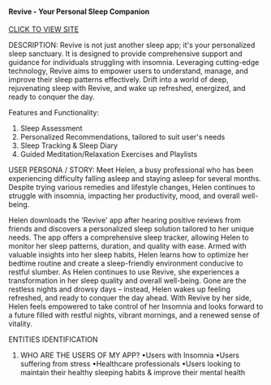 <h4>Revive - Your Personal Sleep Companion</h4>
<p><a href="oluomachi.com/Revive/php/index.php">CLICK TO VIEW SITE</a></p>
DESCRIPTION:
Revive is not just another sleep app; it's your personalized sleep sanctuary. It is designed to provide comprehensive support and guidance for individuals struggling with insomnia. Leveraging cutting-edge technology, Revive aims to empower users to understand, manage, and improve their sleep patterns effectively. 
Drift into a world of deep, rejuvenating sleep with Revive, and wake up refreshed, energized, and ready to conquer the day.

      
Features and Functionality:
1. Sleep Assessment
2. Personalized Recommendations, tailored to suit user's needs
3. Sleep Tracking & Sleep Diary
4. Guided Meditation/Relaxation Exercises and Playlists


USER PERSONA / STORY:
Meet Helen, a busy professional who has been experiencing difficulty falling asleep and staying asleep for several months. Despite trying various remedies and lifestyle changes, Helen continues to struggle with insomnia, impacting her productivity, mood, and overall well-being.

Helen downloads the 'Revive' app after hearing positive reviews from friends and discovers a personalized sleep solution tailored to her unique needs. 
The app offers a comprehensive sleep tracker, allowing Helen to monitor her sleep patterns, duration, and quality with ease. Armed with valuable insights into her sleep habits, Helen learns how to optimize her bedtime routine and create a sleep-friendly environment conducive to restful slumber.
As Helen continues to use Revive, she experiences a transformation in her sleep quality and overall well-being. Gone are the restless nights and drowsy days – instead, Helen wakes up feeling refreshed, and ready to conquer the day ahead. 
With Revive by her side, Helen feels empowered to take control of her Insomnia and looks forward to a future filled with restful nights, vibrant mornings, and a renewed sense of vitality.



ENTITIES IDENTIFICATION

1. WHO ARE THE USERS OF MY APP?
	•Users with Insomnia
	•Users suffering from stress
	•Healthcare professionals
	•Users looking to maintain their healthy sleeping habits & improve their mental health
